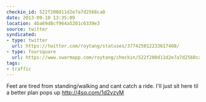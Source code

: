 ```yaml
---
checkin_id: 522f200d11d2e7a7d2568ca0
date: 2013-09-10 13:35:09
location: 4ba69d8cf964a5201c6339e3
source: twitter
syndicated:
- type: twitter
  url: https://twitter.com/roytang/statuses/377425012233617408/
- type: foursquare
  url: https://www.swarmapp.com/roytang/checkin/522f200d11d2e7a7d2568ca0
tags:
- traffic
---
```


Feet are tired from standing/walking and cant catch a ride. I'll just sit here til a better plan pops up http://4sq.com/1d2vzyM